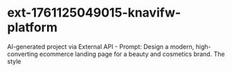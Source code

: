# ext-1761125049015-knavifw-platform
AI-generated project via External API - Prompt: Design a modern, high-converting ecommerce landing page for a beauty and cosmetics brand. The style 
